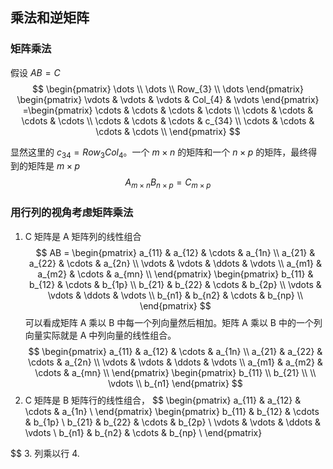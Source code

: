 ## 乘法和逆矩阵

### 矩阵乘法
假设 $AB=C$
$$
\begin{pmatrix}
\dots \\
\dots \\
Row_{3} \\
\dots
\end{pmatrix}
\begin{pmatrix} 
\vdots & \vdots & \vdots & Col_{4} & \vdots
\end{pmatrix}
=\begin{pmatrix} \cdots & \cdots & \cdots & \cdots \\ \cdots & \cdots & \cdots & \cdots \\ \cdots & \cdots & \cdots & c_{34} \\ \cdots & \cdots & \cdots & \cdots \\ \end{pmatrix}
$$

显然这里的 $c_{34}=Row_{3}Col_{4}$。一个 $m\times n$ 的矩阵和一个 $n\times p$ 的矩阵，最终得到的矩阵是 $m\times p$
$$
A_{m\times n}B_{n\times p}=C_{m\times p}
$$
### 用行列的视角考虑矩阵乘法
1. C 矩阵是 A 矩阵列的线性组合
$$
AB = \begin{pmatrix}
a_{11} & a_{12} & \cdots & a_{1n} \\
a_{21} & a_{22} & \cdots & a_{2n} \\
\vdots & \vdots & \ddots & \vdots \\
a_{m1} & a_{m2} & \cdots & a_{mn} \\
\end{pmatrix}
\begin{pmatrix}
b_{11} & b_{12} & \cdots & b_{1p} \\
b_{21} & b_{22} & \cdots & b_{2p} \\
\vdots & \vdots & \ddots & \vdots \\
b_{n1} & b_{n2} & \cdots & b_{np} \\
\end{pmatrix}
$$
可以看成矩阵 A 乘以 B 中每一个列向量然后相加。矩阵 A 乘以 B 中的一个列向量实际就是 A 中列向量的线性组合。
$$
\begin{pmatrix}
a_{11} & a_{12} & \cdots & a_{1n} \\
a_{21} & a_{22} & \cdots & a_{2n} \\
\vdots & \vdots & \ddots & \vdots \\
a_{m1} & a_{m2} & \cdots & a_{mn} \\
\end{pmatrix}
\begin{pmatrix}
b_{11}  \\
b_{21} \\ \\
\vdots \\
b_{n1}
\end{pmatrix}
$$
2. C 矩阵是 B 矩阵行的线性组合，
$$
\begin{pmatrix}
a_{11} & a_{12} & \cdots & a_{1n} \\
\end{pmatrix}
\begin{pmatrix}
b_{11} & b_{12} & \cdots & b_{1p} \\
b_{21} & b_{22} & \cdots & b_{2p} \\
\vdots & \vdots & \ddots & \vdots \\
b_{n1} & b_{n2} & \cdots & b_{np} \\
\end{pmatrix}

$$
3. 列乘以行
4. 